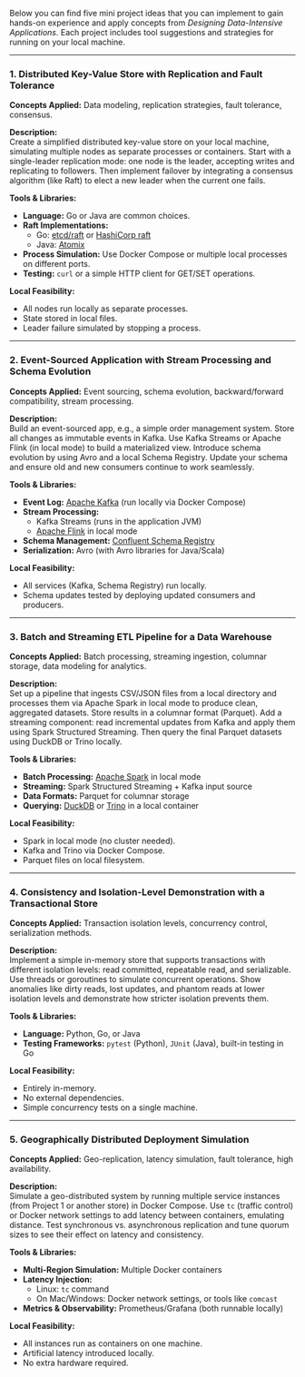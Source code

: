Below you can find five mini project ideas that you can implement to gain hands-on experience and apply concepts  from *Designing Data-Intensive Applications*. Each project includes tool suggestions and strategies for running on your local machine.

---

### 1. Distributed Key-Value Store with Replication and Fault Tolerance

**Concepts Applied:** Data modeling, replication strategies, fault tolerance, consensus.

**Description:**  
Create a simplified distributed key-value store on your local machine, simulating multiple nodes as separate processes or containers. Start with a single-leader replication mode: one node is the leader, accepting writes and replicating to followers. Then implement failover by integrating a consensus algorithm (like Raft) to elect a new leader when the current one fails.

**Tools & Libraries:**
- **Language:** Go or Java are common choices.
- **Raft Implementations:**  
  - Go: [etcd/raft](https://github.com/etcd-io/etcd/tree/main/raft) or [HashiCorp raft](https://github.com/hashicorp/raft)  
  - Java: [Atomix](https://atomix.io/)  
- **Process Simulation:** Use Docker Compose or multiple local processes on different ports.
- **Testing:** `curl` or a simple HTTP client for GET/SET operations.

**Local Feasibility:**
- All nodes run locally as separate processes.
- State stored in local files.
- Leader failure simulated by stopping a process.

---

### 2. Event-Sourced Application with Stream Processing and Schema Evolution

**Concepts Applied:** Event sourcing, schema evolution, backward/forward compatibility, stream processing.

**Description:**  
Build an event-sourced app, e.g., a simple order management system. Store all changes as immutable events in Kafka. Use Kafka Streams or Apache Flink (in local mode) to build a materialized view. Introduce schema evolution by using Avro and a local Schema Registry. Update your schema and ensure old and new consumers continue to work seamlessly.

**Tools & Libraries:**
- **Event Log:** [Apache Kafka](https://kafka.apache.org/) (run locally via Docker Compose)
- **Stream Processing:**  
  - Kafka Streams (runs in the application JVM)
  - [Apache Flink](https://nightlies.apache.org/flink/) in local mode
- **Schema Management:** [Confluent Schema Registry](https://www.confluent.io/product/confluent-platform/schema-registry/)
- **Serialization:** Avro (with Avro libraries for Java/Scala)

**Local Feasibility:**
- All services (Kafka, Schema Registry) run locally.
- Schema updates tested by deploying updated consumers and producers.

---

### 3. Batch and Streaming ETL Pipeline for a Data Warehouse

**Concepts Applied:** Batch processing, streaming ingestion, columnar storage, data modeling for analytics.

**Description:**  
Set up a pipeline that ingests CSV/JSON files from a local directory and processes them via Apache Spark in local mode to produce clean, aggregated datasets. Store results in a columnar format (Parquet). Add a streaming component: read incremental updates from Kafka and apply them using Spark Structured Streaming. Then query the final Parquet datasets using DuckDB or Trino locally.

**Tools & Libraries:**
- **Batch Processing:** [Apache Spark](https://spark.apache.org/) in local mode
- **Streaming:** Spark Structured Streaming + Kafka input source
- **Data Formats:** Parquet for columnar storage
- **Querying:** [DuckDB](https://duckdb.org/) or [Trino](https://trino.io/) in a local container

**Local Feasibility:**
- Spark in local mode (no cluster needed).
- Kafka and Trino via Docker Compose.
- Parquet files on local filesystem.

---

### 4. Consistency and Isolation-Level Demonstration with a Transactional Store

**Concepts Applied:** Transaction isolation levels, concurrency control, serialization methods.

**Description:**  
Implement a simple in-memory store that supports transactions with different isolation levels: read committed, repeatable read, and serializable. Use threads or goroutines to simulate concurrent operations. Show anomalies like dirty reads, lost updates, and phantom reads at lower isolation levels and demonstrate how stricter isolation prevents them.

**Tools & Libraries:**
- **Language:** Python, Go, or Java
- **Testing Frameworks:** `pytest` (Python), `JUnit` (Java), built-in testing in Go

**Local Feasibility:**
- Entirely in-memory.
- No external dependencies.
- Simple concurrency tests on a single machine.

---

### 5. Geographically Distributed Deployment Simulation

**Concepts Applied:** Geo-replication, latency simulation, fault tolerance, high availability.

**Description:**  
Simulate a geo-distributed system by running multiple service instances (from Project 1 or another store) in Docker Compose. Use `tc` (traffic control) or Docker network settings to add latency between containers, emulating distance. Test synchronous vs. asynchronous replication and tune quorum sizes to see their effect on latency and consistency.

**Tools & Libraries:**
- **Multi-Region Simulation:** Multiple Docker containers
- **Latency Injection:**  
  - Linux: `tc` command  
  - On Mac/Windows: Docker network settings, or tools like `comcast`
- **Metrics & Observability:** Prometheus/Grafana (both runnable locally)

**Local Feasibility:**
- All instances run as containers on one machine.
- Artificial latency introduced locally.
- No extra hardware required.
